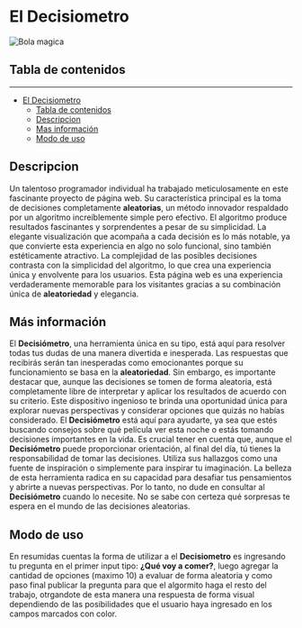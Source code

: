 # El Decisiometro
![Bola magica](https://i.imgur.com/ZqIxZDg_d.webp?maxwidth=1520&fidelity=grand)
## Tabla de contenidos
***
- [El Decisiometro](#el-decisiometro)
  - [Tabla de contenidos](#tabla-de-contenidos)
  - [Descripcion](#descripcion)
  - [Mas información](#Más-información)
  - [Modo de uso](#Modo-de-uso)


## Descripcion 
Un talentoso programador individual ha trabajado meticulosamente en este fascinante proyecto de página web. Su característica principal es la toma de decisiones completamente **aleatorias**, un método innovador respaldado por un algoritmo increíblemente simple pero efectivo. El algoritmo produce resultados fascinantes y sorprendentes a pesar de su simplicidad. La elegante visualización que acompaña a cada decisión es lo más notable, ya que convierte esta experiencia en algo no solo funcional, sino también estéticamente atractivo. La complejidad de las posibles decisiones contrasta con la simplicidad del algoritmo, lo que crea una experiencia única y envolvente para los usuarios. Esta página web es una experiencia verdaderamente memorable para los visitantes gracias a su combinación única de **aleatoriedad** y elegancia.
## Más información
El **Decisiómetro**, una herramienta única en su tipo, está aquí para resolver todas tus dudas de una manera divertida e inesperada. Las respuestas que recibirás serán tan inesperadas como emocionantes porque su funcionamiento se basa en la **aleatoriedad**. Sin embargo, es importante destacar que, aunque las decisiones se tomen de forma aleatoria, está completamente libre de interpretar y aplicar los resultados de acuerdo con su criterio.
Este dispositivo ingenioso te brinda una oportunidad única para explorar nuevas perspectivas y considerar opciones que quizás no habías considerado. El **Decisiómetro** está aquí para ayudarte, ya sea que estés buscando consejos sobre qué película ver esta noche o estás tomando decisiones importantes en la vida.
Es crucial tener en cuenta que, aunque el **Decisiómetro** puede proporcionar orientación, al final del día, tú tienes la responsabilidad de tomar las decisiones. Utiliza sus hallazgos como una fuente de inspiración o simplemente para inspirar tu imaginación. La belleza de esta herramienta radica en su capacidad para desafiar tus pensamientos y abrirte a nuevas perspectivas.
Por lo tanto, no dude en consultar al **Decisiómetro** cuando lo necesite. No se sabe con certeza qué sorpresas te espera en el mundo de las decisiones aleatorias.
## Modo de uso
En resumidas cuentas la forma de utilizar a el **Decisiometro** es ingresando tu pregunta en el primer input tipo: **¿Qué voy a comer?**, luego agregar la cantidad de opciones (maximo 10) a evaluar de forma aleatoria y como paso final publicar la pregunta para que el algormito haga el resto del trabajo, otrgandote de esta manera una respuesta de forma visual dependiendo de las posibilidades que el usuario haya ingresado en los campos marcados con color. 
